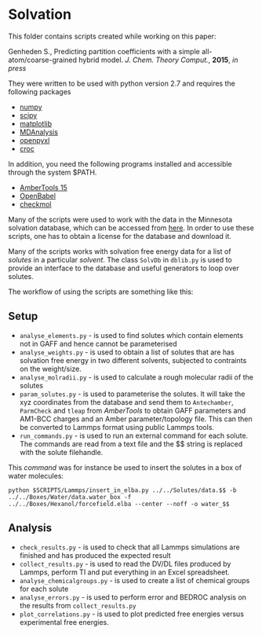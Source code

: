 Solvation
=========

This folder contains scripts created while working on this paper:

Genheden S., Predicting partition coefficients with a simple all-atom/coarse-grained hybrid model. *J. Chem. Theory Comput.*, **2015**, *in press*

They were written to be used with python version 2.7 and requires the following packages
* [numpy](http://www.numpy.org/)
* [scipy](http://www.scipy.org/)
* [matplotlib](http://www.matplotlib.org/)
* [MDAnalysis](http://www.mdanalysis.org/)
* [openpyxl](https://openpyxl.readthedocs.org/en/latest/)
* [croc](http://pythonhosted.org/CROC/)

In addition, you need the following programs installed and accessible through the system $PATH.
* [AmberTools 15](http://wwww.ambermd.org)
* [OpenBabel](http://openbabel.org/)
* [checkmol](http://merian.pch.univie.ac.at/~nhaider/cheminf/cmmm.html)

Many of the scripts were used to work with the data in the Minnesota solvation database,
which can be accessed from [here](http://comp.chem.umn.edu/mnsol/). In order to
use these scripts, one has to obtain a license for the database and download it.

Many of the scripts works with solvation free energy data for a list of *solutes* in
a particular *solvent*. The class `SolvDb` in `dblib.py` is used to provide an interface
to the database and useful generators to loop over solutes.  

The workflow of using the scripts are something like this:

Setup
------
* `analyse_elements.py` - is used to find solutes which contain elements not in GAFF and hence cannot be parameterised
* `analyse_weights.py` - is used to obtain a list of solutes that are has solvation free energy in two different solvents, subjected to contraints on the weight/size.
* `analyse_molradii.py` - is used to calculate a rough molecular radii of the solutes
* `param_solutes.py` - is used to parameterise the solutes. It will take the xyz coordinates from the database and send them to `Antechamber`, `ParmCheck` and `tleap` from *AmberTools* to obtain GAFF parameters and AM1-BCC charges and an Amber parameter/topology file. This can then be converted to Lammps format using public Lammps tools.
* `run_commands.py` - is used to run an external command for each solute. The commands are read from a text file and the $$ string is replaced with the solute filehandle.

This *command* was for instance be used to insert the solutes in a box of water molecules:

````
python $SCRIPTS/Lammps/insert_in_elba.py ../../Solutes/data.$$ -b ../../Boxes/Water/data.water_box -f ../../Boxes/Hexanol/forcefield.elba --center --noff -o water_$$
````

Analysis
--
* `check_results.py` - is used to check that all Lammps simulations are finished and has produced the expected result
* `collect_results.py`  - is used to read the DV/DL files produced by Lammps, perform TI and put everything in an Excel spreadsheet.
* `analyse_chemicalgroups.py` - is used to create a list of chemical groups for each solute
* `analyse_errors.py` - is used to perform error and BEDROC analysis on the results from `collect_results.py`
* `plot_correlations.py` - is used to plot predicted free energies versus experimental free energies.
